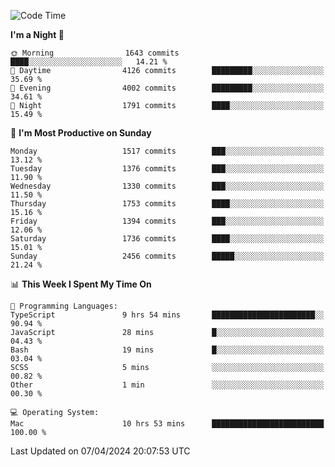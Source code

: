 <!--START_SECTION:waka-->
![Code Time](http://img.shields.io/badge/Code%20Time-3%2C854%20hrs%208%20mins-blue)

**I'm a Night 🦉** 

```text
🌞 Morning                1643 commits        ████░░░░░░░░░░░░░░░░░░░░░   14.21 % 
🌆 Daytime                4126 commits        █████████░░░░░░░░░░░░░░░░   35.69 % 
🌃 Evening                4002 commits        █████████░░░░░░░░░░░░░░░░   34.61 % 
🌙 Night                  1791 commits        ████░░░░░░░░░░░░░░░░░░░░░   15.49 % 
```
📅 **I'm Most Productive on Sunday** 

```text
Monday                   1517 commits        ███░░░░░░░░░░░░░░░░░░░░░░   13.12 % 
Tuesday                  1376 commits        ███░░░░░░░░░░░░░░░░░░░░░░   11.90 % 
Wednesday                1330 commits        ███░░░░░░░░░░░░░░░░░░░░░░   11.50 % 
Thursday                 1753 commits        ████░░░░░░░░░░░░░░░░░░░░░   15.16 % 
Friday                   1394 commits        ███░░░░░░░░░░░░░░░░░░░░░░   12.06 % 
Saturday                 1736 commits        ████░░░░░░░░░░░░░░░░░░░░░   15.01 % 
Sunday                   2456 commits        █████░░░░░░░░░░░░░░░░░░░░   21.24 % 
```


📊 **This Week I Spent My Time On** 

```text
💬 Programming Languages: 
TypeScript               9 hrs 54 mins       ███████████████████████░░   90.94 % 
JavaScript               28 mins             █░░░░░░░░░░░░░░░░░░░░░░░░   04.43 % 
Bash                     19 mins             █░░░░░░░░░░░░░░░░░░░░░░░░   03.04 % 
SCSS                     5 mins              ░░░░░░░░░░░░░░░░░░░░░░░░░   00.82 % 
Other                    1 min               ░░░░░░░░░░░░░░░░░░░░░░░░░   00.30 % 

💻 Operating System: 
Mac                      10 hrs 53 mins      █████████████████████████   100.00 % 
```


 Last Updated on 07/04/2024 20:07:53 UTC
<!--END_SECTION:waka-->

